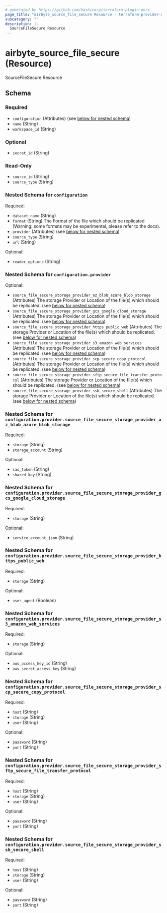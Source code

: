 ```yaml
---
# generated by https://github.com/hashicorp/terraform-plugin-docs
page_title: "airbyte_source_file_secure Resource - terraform-provider-airbyte-new"
subcategory: ""
description: |-
  SourceFileSecure Resource
---
```


# airbyte_source_file_secure (Resource)

SourceFileSecure Resource



<!-- schema generated by tfplugindocs -->
## Schema

### Required

- `configuration` (Attributes) (see [below for nested schema](#nestedatt--configuration))
- `name` (String)
- `workspace_id` (String)

### Optional

- `secret_id` (String)

### Read-Only

- `source_id` (String)
- `source_type` (String)

<a id="nestedatt--configuration"></a>
### Nested Schema for `configuration`

Required:

- `dataset_name` (String)
- `format` (String) The Format of the file which should be replicated (Warning: some formats may be experimental, please refer to the docs).
- `provider` (Attributes) (see [below for nested schema](#nestedatt--configuration--provider))
- `source_type` (String)
- `url` (String)

Optional:

- `reader_options` (String)

<a id="nestedatt--configuration--provider"></a>
### Nested Schema for `configuration.provider`

Optional:

- `source_file_secure_storage_provider_az_blob_azure_blob_storage` (Attributes) The storage Provider or Location of the file(s) which should be replicated. (see [below for nested schema](#nestedatt--configuration--provider--source_file_secure_storage_provider_az_blob_azure_blob_storage))
- `source_file_secure_storage_provider_gcs_google_cloud_storage` (Attributes) The storage Provider or Location of the file(s) which should be replicated. (see [below for nested schema](#nestedatt--configuration--provider--source_file_secure_storage_provider_gcs_google_cloud_storage))
- `source_file_secure_storage_provider_https_public_web` (Attributes) The storage Provider or Location of the file(s) which should be replicated. (see [below for nested schema](#nestedatt--configuration--provider--source_file_secure_storage_provider_https_public_web))
- `source_file_secure_storage_provider_s3_amazon_web_services` (Attributes) The storage Provider or Location of the file(s) which should be replicated. (see [below for nested schema](#nestedatt--configuration--provider--source_file_secure_storage_provider_s3_amazon_web_services))
- `source_file_secure_storage_provider_scp_secure_copy_protocol` (Attributes) The storage Provider or Location of the file(s) which should be replicated. (see [below for nested schema](#nestedatt--configuration--provider--source_file_secure_storage_provider_scp_secure_copy_protocol))
- `source_file_secure_storage_provider_sftp_secure_file_transfer_protocol` (Attributes) The storage Provider or Location of the file(s) which should be replicated. (see [below for nested schema](#nestedatt--configuration--provider--source_file_secure_storage_provider_sftp_secure_file_transfer_protocol))
- `source_file_secure_storage_provider_ssh_secure_shell` (Attributes) The storage Provider or Location of the file(s) which should be replicated. (see [below for nested schema](#nestedatt--configuration--provider--source_file_secure_storage_provider_ssh_secure_shell))

<a id="nestedatt--configuration--provider--source_file_secure_storage_provider_az_blob_azure_blob_storage"></a>
### Nested Schema for `configuration.provider.source_file_secure_storage_provider_az_blob_azure_blob_storage`

Required:

- `storage` (String)
- `storage_account` (String)

Optional:

- `sas_token` (String)
- `shared_key` (String)


<a id="nestedatt--configuration--provider--source_file_secure_storage_provider_gcs_google_cloud_storage"></a>
### Nested Schema for `configuration.provider.source_file_secure_storage_provider_gcs_google_cloud_storage`

Required:

- `storage` (String)

Optional:

- `service_account_json` (String)


<a id="nestedatt--configuration--provider--source_file_secure_storage_provider_https_public_web"></a>
### Nested Schema for `configuration.provider.source_file_secure_storage_provider_https_public_web`

Required:

- `storage` (String)

Optional:

- `user_agent` (Boolean)


<a id="nestedatt--configuration--provider--source_file_secure_storage_provider_s3_amazon_web_services"></a>
### Nested Schema for `configuration.provider.source_file_secure_storage_provider_s3_amazon_web_services`

Required:

- `storage` (String)

Optional:

- `aws_access_key_id` (String)
- `aws_secret_access_key` (String)


<a id="nestedatt--configuration--provider--source_file_secure_storage_provider_scp_secure_copy_protocol"></a>
### Nested Schema for `configuration.provider.source_file_secure_storage_provider_scp_secure_copy_protocol`

Required:

- `host` (String)
- `storage` (String)
- `user` (String)

Optional:

- `password` (String)
- `port` (String)


<a id="nestedatt--configuration--provider--source_file_secure_storage_provider_sftp_secure_file_transfer_protocol"></a>
### Nested Schema for `configuration.provider.source_file_secure_storage_provider_sftp_secure_file_transfer_protocol`

Required:

- `host` (String)
- `storage` (String)
- `user` (String)

Optional:

- `password` (String)
- `port` (String)


<a id="nestedatt--configuration--provider--source_file_secure_storage_provider_ssh_secure_shell"></a>
### Nested Schema for `configuration.provider.source_file_secure_storage_provider_ssh_secure_shell`

Required:

- `host` (String)
- `storage` (String)
- `user` (String)

Optional:

- `password` (String)
- `port` (String)


